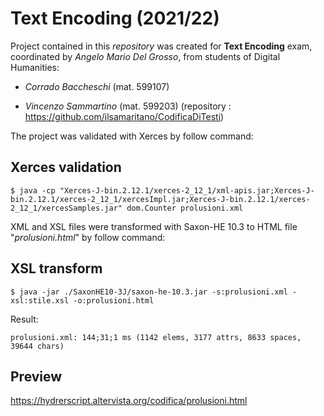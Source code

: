 # Text Encoding (2021/22)
Project contained in this <i>repository</i> was created for <b>Text Encoding</b> exam, coordinated by <i>Angelo Mario Del Grosso</i>, from students of Digital Humanities:
- <i>Corrado Baccheschi</i> (mat. 599107)

- <i>Vincenzo Sammartino</i> (mat. 599203)  (repository : https://github.com/ilsamaritano/CodificaDiTesti)

The project was validated with Xerces by follow command:

## Xerces validation

```shell
$ java -cp "Xerces-J-bin.2.12.1/xerces-2_12_1/xml-apis.jar;Xerces-J-bin.2.12.1/xerces-2_12_1/xercesImpl.jar;Xerces-J-bin.2.12.1/xerces-2_12_1/xercesSamples.jar" dom.Counter prolusioni.xml
```

XML and XSL files were transformed with Saxon-HE 10.3 to HTML file "<i>prolusioni.html</i>" by follow command:

## XSL transform

```shell
$ java -jar ./SaxonHE10-3J/saxon-he-10.3.jar -s:prolusioni.xml -xsl:stile.xsl -o:prolusioni.html
```
Result:
```
prolusioni.xml: 144;31;1 ms (1142 elems, 3177 attrs, 8633 spaces, 39644 chars)
```

## Preview

https://hydrerscript.altervista.org/codifica/prolusioni.html
